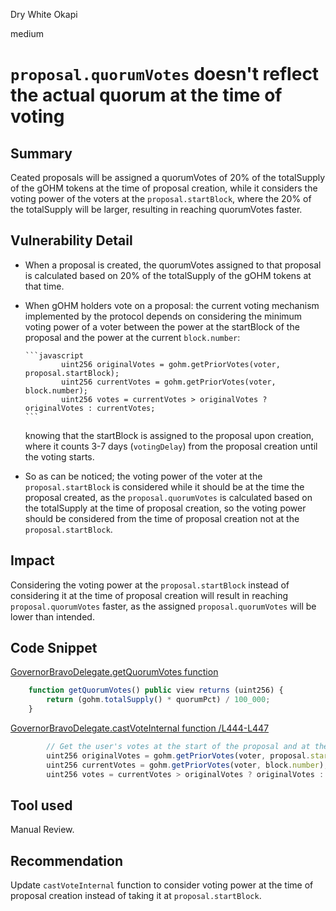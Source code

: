 Dry White Okapi

medium

# `proposal.quorumVotes` doesn't reflect the actual quorum at the time of voting

## Summary

Ceated proposals will be assigned a quorumVotes of 20% of the totalSupply of the gOHM tokens at the time of proposal creation, while it considers the voting power of the voters at the `proposal.startBlock`, where the 20% of the totalSupply will be larger, resulting in reaching quorumVotes faster.

## Vulnerability Detail

- When a proposal is created, the quorumVotes assigned to that proposal is calculated based on 20% of the totalSupply of the gOHM tokens at that time.

- When gOHM holders vote on a proposal: the current voting mechanism implemented by the protocol depends on considering the minimum voting power of a voter between the power at the startBlock of the proposal and the power at the current `block.number`:

      ```javascript
              uint256 originalVotes = gohm.getPriorVotes(voter, proposal.startBlock);
              uint256 currentVotes = gohm.getPriorVotes(voter, block.number);
              uint256 votes = currentVotes > originalVotes ? originalVotes : currentVotes;
      ```

  knowing that the startBlock is assigned to the proposal upon creation, where it counts 3-7 days (`votingDelay`) from the proposal creation until the voting starts.

- So as can be noticed; the voting power of the voter at the `proposal.startBlock` is considered while it should be at the time the proposal created, as the `proposal.quorumVotes` is calculated based on the totalSupply at the time of proposal creation, so the voting power should be considered from the time of proposal creation not at the `proposal.startBlock`.

## Impact

Considering the voting power at the `proposal.startBlock` instead of considering it at the time of proposal creation will result in reaching `proposal.quorumVotes` faster, as the assigned `proposal.quorumVotes` will be lower than intended.

## Code Snippet

[GovernorBravoDelegate.getQuorumVotes function](https://github.com/sherlock-audit/2024-01-olympus-on-chain-governance/blob/6171681cfeec8a24b0449f988b75908b5e640a35/bophades/src/external/governance/GovernorBravoDelegate.sol#L698C1-L700C6)

```javascript
    function getQuorumVotes() public view returns (uint256) {
        return (gohm.totalSupply() * quorumPct) / 100_000;
    }
```

[GovernorBravoDelegate.castVoteInternal function /L444-L447](https://github.com/sherlock-audit/2024-01-olympus-on-chain-governance/blob/6171681cfeec8a24b0449f988b75908b5e640a35/bophades/src/external/governance/GovernorBravoDelegate.sol#L444L447)

```javascript
        // Get the user's votes at the start of the proposal and at the time of voting. Take the minimum.
        uint256 originalVotes = gohm.getPriorVotes(voter, proposal.startBlock);
        uint256 currentVotes = gohm.getPriorVotes(voter, block.number);
        uint256 votes = currentVotes > originalVotes ? originalVotes : currentVotes;
```

## Tool used

Manual Review.

## Recommendation

Update `castVoteInternal` function to consider voting power at the time of proposal creation instead of taking it at `proposal.startBlock`.